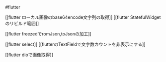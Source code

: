 #flutter


[[flutter ローカル画像のbase64encode文字列の取得]]
[[flutter StatefulWidgetのリビルド範囲]]

[[flutter freezedでromJson,toJsonの加工]]

[[flutter select]]
[[flutterのTextFieldで文字数カウントを非表示にする]]

[[flutter dioで画像取得]]